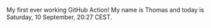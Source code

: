 My first ever working GitHub Action!
My name is Thomas and today is Saturday, 10 September, 20:27 CEST. 
